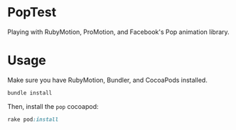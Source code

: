 PopTest
=======

Playing with RubyMotion, ProMotion, and Facebook's Pop animation library.

Usage
=====

Make sure you have RubyMotion, Bundler, and CocoaPods installed.

```ruby
bundle install
```

Then, install the `pop` cocoapod:

```ruby
rake pod:install
```
